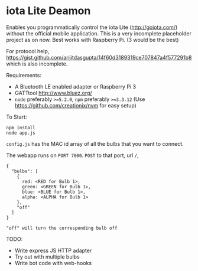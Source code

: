 iota Lite Deamon
================

Enables you programmatically control the iota Lite (http://goiota.com/) without the official mobile application. This is a very incomplete placeholder project as on now. Best works with Raspberry Pi. (3 would be the best)

For protocol help, https://gist.github.com/arijitdasgupta/14f60d3189319ce707847a4f577291b8 which is also incomplete.

Requirements:
 - A Bluetooth LE enabled adapter or Raspberry Pi 3
 - GATTtool http://www.bluez.org/
 - `node` preferably `>=5.2.0`, `npm` preferably `>=3.3.12` (Use https://github.com/creationix/nvm for easy setup)

To Start:
```
npm install
node app.js
```

`config.js` has the MAC id array of all the bulbs that you want to connect.

The webapp runs on `PORT 7000`. `POST` to that port, url `/`,
```
{
  "bulbs": [
    {
      red: <RED for Bulb 1>,
      green: <GREEN for Bulb 1>,
      blue: <BLUE for Bulb 1>,
      alpha: <ALPHA for Bulb 1>
    },
    "off"
  ]
}

"off" will turn the corresponding bulb off
```


TODO:
 - Write express JS HTTP adapter
 - Try out with multiple bulbs
 - Write bot code with web-hooks
